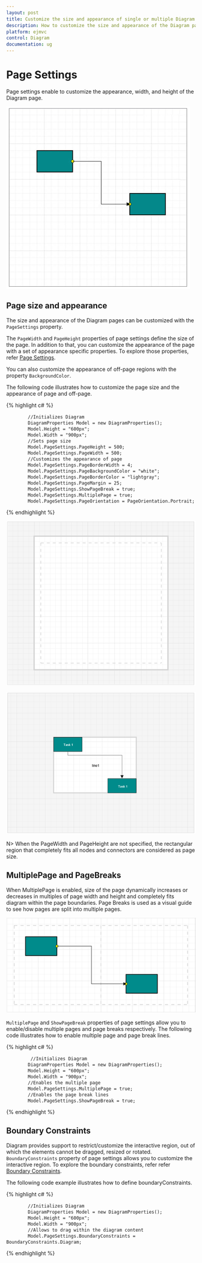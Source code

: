 ```yaml
---
layout: post
title: Customize the size and appearance of single or multiple Diagram pages
description: How to customize the size and appearance of the Diagram pages?
platform: ejmvc
control: Diagram
documentation: ug
---
```



# Page Settings 

Page settings enable to customize the appearance, width, and height of the Diagram page.

![](Page-Settings_images/Page-Settings_img1.png)

## Page size and appearance

The size and appearance of the Diagram pages can be customized with the `PageSettings` property. 

The `PageWidth` and `PageHeight` properties of page settings define the size of the page. In addition to that, you can customize the appearance of the page with a set of appearance specific properties.
To explore those properties, refer [Page Settings](http://help.syncfusion.com/cr/cref_files/aspnetmvc/Syncfusion.EJ~Syncfusion.JavaScript.DataVisualization.Models.Diagram.PageSettings_members.html  "Page Settings").

You can also customize the appearance of off-page regions with the property `BackgroundColor`.

The following code illustrates how to customize the page size and the appearance of page and off-page.

{% highlight c# %}

            //Initializes Diagram
            DiagramProperties Model = new DiagramProperties();
            Model.Height = "600px";
            Model.Width = "900px"; 
            //Sets page size
            Model.PageSettings.PageHeight = 500;
            Model.PageSettings.PageWidth = 500;
            //Customizes the appearance of page
            Model.PageSettings.PageBorderWidth = 4;
            Model.PageSettings.PageBackgroundColor = "white";
            Model.PageSettings.PageBorderColor = "lightgray";
            Model.PageSettings.PageMargin = 25;
            Model.PageSettings.ShowPageBreak = true;
            Model.PageSettings.MultiplePage = true;
            Model.PageSettings.PageOrientation = PageOrientation.Portrait;
{% endhighlight %}


![](Page-Settings_images/Page-Settings_img2.png)

![](Page-Settings_images/Page-Settings_img3.png)

N> When the PageWidth and PageHeight are not specified, the rectangular region that completely fits all nodes and connectors are considered as page size.

## MultiplePage and PageBreaks

When MultiplePage is enabled, size of the page dynamically increases or decreases in multiples of page width and height and completely fits diagram within the page boundaries. Page Breaks is used as a visual guide to see how pages are split into multiple pages.

![](Page-Settings_images/Page-Settings_img4.png)

`MultiplePage` and `ShowPageBreak` properties of page settings allow you to enable/disable multiple pages and page breaks respectively.
The following code illustrates how to enable multiple page and page break lines.

{% highlight c# %}

             //Initializes Diagram
            DiagramProperties Model = new DiagramProperties();
            Model.Height = "600px";
            Model.Width = "900px"; 
            //Enables the multiple page
            Model.PageSettings.MultiplePage = true; 
            //Enables the page break lines
            Model.PageSettings.ShowPageBreak = true;

{% endhighlight %}

## Boundary Constraints

 Diagram provides support to restrict/customize the interactive region, out of which the elements cannot be dragged, resized or rotated. 
 `BoundaryConstraints` property of page settings allows you to customize the interactive region. To explore the boundary constraints, refer refer [Boundary Constraints](http://help.syncfusion.com/cr/cref_files/aspnetmvc/Syncfusion.EJ~Syncfusion.JavaScript.DataVisualization.Models.Diagram.PageSettings~BoundaryConstraints.html  "Boundary Constraints").

The following code example illustrates how to define boundaryConstraints.

{% highlight c# %}

            //Initializes Diagram
            DiagramProperties Model = new DiagramProperties();
            Model.Height = "600px";
            Model.Width = "900px";
            //Allows to drag within the diagram content
            Model.PageSettings.BoundaryConstraints = BoundaryConstraints.Diagram;
    
{% endhighlight %}